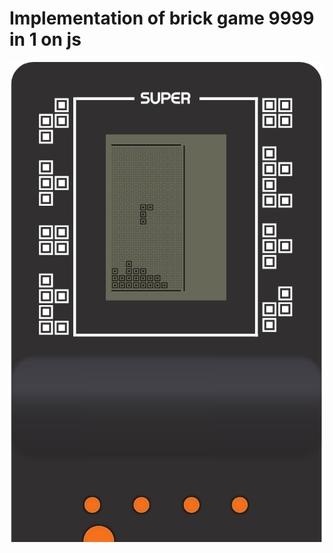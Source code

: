 # Implementation of brick game 9999 in 1 on js   
<p align="center">
  <img src="/public/gameplay-photo.png"/ align="center">
</p>
